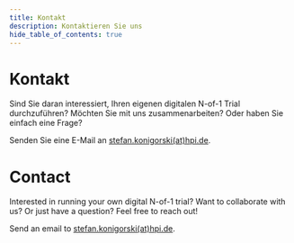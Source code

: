 ```yaml
---
title: Kontakt
description: Kontaktieren Sie uns
hide_table_of_contents: true
---
```


# Kontakt

Sind Sie daran interessiert, Ihren eigenen digitalen N-of-1 Trial durchzuführen? Möchten Sie mit uns
zusammenarbeiten? Oder haben Sie einfach eine Frage?

Senden Sie eine E-Mail an [stefan.konigorski(at)hpi.de](mailto:stefan.konigorski@hpi.de).


# Contact

Interested in running your own digital N-of-1 trial? Want to collaborate with us? Or just have a question? 
Feel free to reach out!

Send an email to [stefan.konigorski(at)hpi.de](mailto:stefan.konigorski@hpi.de).